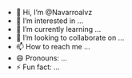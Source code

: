 - 👋 Hi, I’m @Navarroalvz
- 👀 I’m interested in ...
- 🌱 I’m currently learning ...
- 💞️ I’m looking to collaborate on ...
- 📫 How to reach me ...
- 😄 Pronouns: ...
- ⚡ Fun fact: ...

<!---
Navarroalvz/Navarroalvz is a ✨ special ✨ repository because its `README.md` (this file) appears on your GitHub profile.
You can click the Preview link to take a look at your changes.
--->
